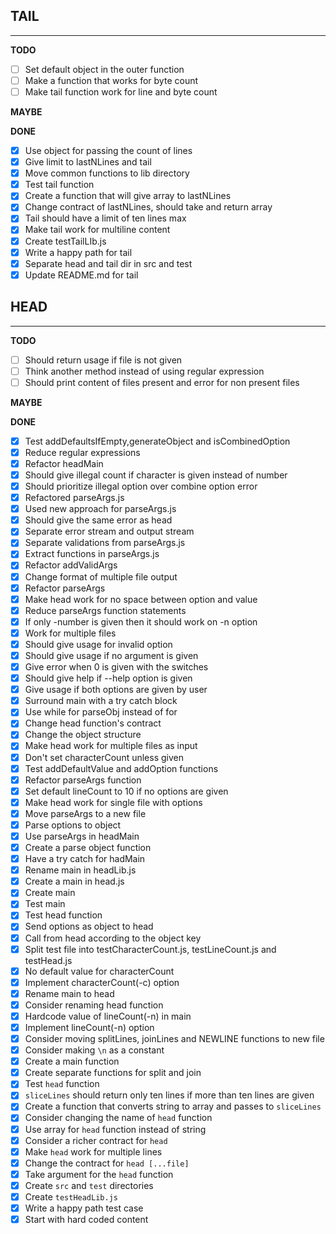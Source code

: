 ## **TAIL**
---
**TODO**
- [ ] Set default object in the outer function
- [ ] Make a function that works for byte count
- [ ] Make tail function work for line and byte count

**MAYBE**

**DONE**
- [x] Use object for passing the count of lines
- [x] Give limit to lastNLines and tail
- [x] Move common functions to lib directory
- [x] Test tail function 
- [x] Create a function that will give array to lastNLines
- [x] Change contract of lastNLines, should take and return array
- [x] Tail should have a limit of ten lines max
- [x] Make tail work for multiline content
- [x] Create testTailLIb.js
- [x] Write a happy path for tail
- [x] Separate head and tail dir in src and test
- [x] Update README.md for tail

## **HEAD**
---
**TODO**
- [ ] Should return usage if file is not given
- [ ] Think another method instead of using regular expression
- [ ] Should print content of files present and error for non present files
 
**MAYBE**

**DONE**
- [x] Test addDefaultsIfEmpty,generateObject and isCombinedOption
- [x] Reduce regular expressions
- [x] Refactor headMain
- [x] Should give illegal count if character is given instead of number
- [x] Should prioritize illegal option over combine option error
- [x] Refactored parseArgs.js
- [x] Used new approach for parseArgs.js
- [x] Should give the same error as head 
- [x] Separate error stream and output stream 
- [x] Separate validations from parseArgs.js
- [x] Extract functions in parseArgs.js
- [x] Refactor addValidArgs 
- [x] Change format of multiple file output
- [x] Refactor parseArgs
- [x] Make head work for no space between option and value
- [x] Reduce parseArgs function statements
- [x] If only -number is given then it should work on -n option
- [x] Work for multiple files
- [x] Should give usage for invalid option
- [x] Should give usage if no argument is given
- [x] Give error when 0 is given with the switches
- [x] Should give help if --help option is given
- [x] Give usage if both options are given by user 
- [x] Surround main with a try catch block
- [x] Use while for parseObj instead of for
- [x] Change head function's contract
- [x] Change the object structure
- [x] Make head work for multiple files as input
- [x] Don't set characterCount unless given
- [x] Test addDefaultValue and addOption functions
- [x] Refactor parseArgs function
- [x] Set default lineCount to 10 if no options are given
- [x] Make head work for single file with options
- [x] Move parseArgs to a new file
- [x] Parse options to object
- [x] Use parseArgs in headMain
- [x] Create a parse object function
- [x] Have a try catch for hadMain
- [x] Rename main in headLib.js
- [x] Create a main in head.js
- [x] Create main
- [x] Test main
- [x] Test head function
- [x] Send options as object to head
- [x] Call from head according to the object key
- [x] Split test file into testCharacterCount.js, testLineCount.js and testHead.js
- [x] No default value for characterCount
- [x] Implement characterCount(-c) option
- [x] Rename main to head 
- [x] Consider renaming head function
- [x] Hardcode value of lineCount(-n) in main 
- [x] Implement lineCount(-n) option
- [x] Consider moving splitLines, joinLines and NEWLINE functions to new file
- [x] Consider making `\n` as a constant
- [x] Create a main function 
- [x] Create separate functions for split and join
- [x] Test `head` function 
- [x] `sliceLines` should return only ten lines if more than ten lines are given
- [x] Create a function that converts string to array and passes to `sliceLines`
- [x] Consider changing the name of `head` function
- [x] Use array for `head` function instead of string
- [x] Consider a richer contract for `head`
- [x] Make `head` work for multiple lines
- [x] Change the contract for `head [...file]`
- [x] Take argument for the `head` function
- [x] Create `src` and `test` directories
- [x] Create `testHeadLib.js`
- [x] Write a happy path test case
- [x] Start with hard coded content